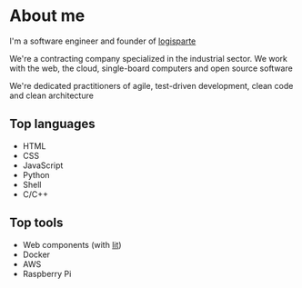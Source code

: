 # About me

I'm a software engineer and founder of [logisparte](https://github.com/logisparte)

We're a contracting company specialized in the industrial sector. We work with the web, the cloud, single-board computers and open source software

We're dedicated practitioners of agile, test-driven development, clean code and clean architecture

## Top languages

- HTML
- CSS
- JavaScript
- Python
- Shell
- C/C++

## Top tools

- Web components (with [lit](https://lit.dev))
- Docker
- AWS
- Raspberry Pi
